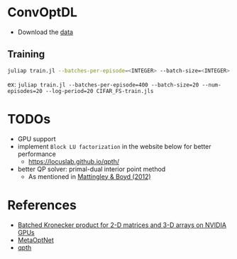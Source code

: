 # ConvOptDL

- Download the [data](https://drive.google.com/file/d/1Vd7br_DJGlaUEbKL0xLNXC0tAx9VuP2W/view?usp=sharing)

## Training

```bash
juliap train.jl --batches-per-episode=<INTEGER> --batch-size=<INTEGER> --num-episodes=<INTEGER> --log-period=<INTEGER> <DATA_FILE.jls>
```

ex: `juliap train.jl --batches-per-episode=400 --batch-size=20 --num-episodes=20 --log-period=20 CIFAR_FS-train.jls`

# TODOs

- GPU support
- implement `Block LU factorization` in the website below for better performance
  - https://locuslab.github.io/qpth/
- better QP solver: primal-dual interior point method 
  - As mentioned in [Mattingley & Boyd (2012)](https://stanford.edu/~boyd/papers/pdf/code_gen_impl.pdf)

# References

- [Batched Kronecker product for 2-D matrices and 3-D arrays on NVIDIA GPUs](https://arxiv.org/pdf/1304.7054.pdf)
- [MetaOptNet](https://github.com/kjunelee/MetaOptNet)
- [qpth](https://github.com/locuslab/qpth)
